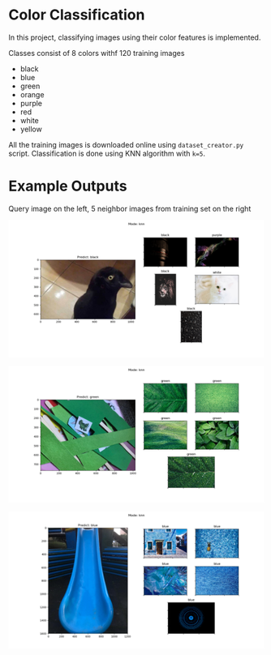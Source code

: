 # Color Classification
In this project, classifying images using their color features is implemented.

Classes consist of 8 colors withf 120 training images
* black
* blue
* green
* orange
* purple 
* red 
* white 
* yellow

All the training images is downloaded online using `dataset_creator.py` script. Classification is done using KNN algorithm with `k=5`.

# Example Outputs
Query image on the left, 5 neighbor images from training set on the right

![Black Color Classification Result](https://raw.githubusercontent.com/mfsuve/ColorClassification/master/Results/black%20example.png)

![Green Color Classification Result](https://raw.githubusercontent.com/mfsuve/ColorClassification/master/Results/green%20example.png)

![Blue Color Classification Result](https://raw.githubusercontent.com/mfsuve/ColorClassification/master/Results/blue%20example.png)

